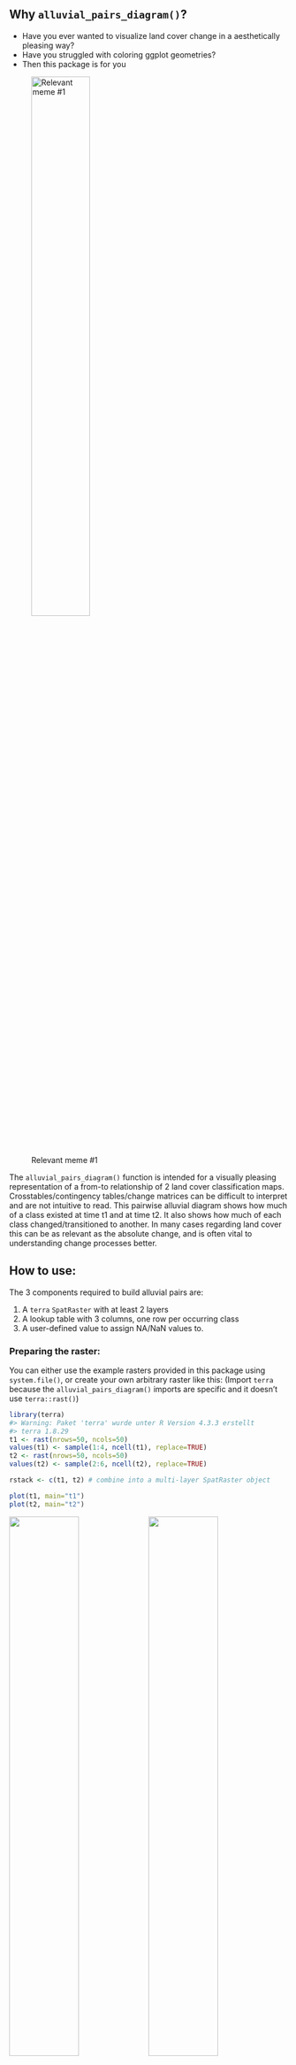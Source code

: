 ## Why `alluvial_pairs_diagram()`?

- Have you ever wanted to visualize land cover change in a aesthetically
  pleasing way?
- Have you struggled with coloring ggplot geometries?
- Then this package is for you

<figure>
<img src="man/figures/lcutils_meme.png" style="height:50.0%"
alt="Relevant meme #1" />
<figcaption aria-hidden="true">Relevant meme #1</figcaption>
</figure>

The `alluvial_pairs_diagram()` function is intended for a visually
pleasing representation of a from-to relationship of 2 land cover
classification maps. Crosstables/contingency tables/change matrices can
be difficult to interpret and are not intuitive to read. This pairwise
alluvial diagram shows how much of a class existed at time t1 and at
time t2. It also shows how much of each class changed/transitioned to
another. In many cases regarding land cover this can be as relevant as
the absolute change, and is often vital to understanding change
processes better.

## How to use:

The 3 components required to build alluvial pairs are:

1.  A `terra` `SpatRaster` with at least 2 layers
2.  A lookup table with 3 columns, one row per occurring class
3.  A user-defined value to assign NA/NaN values to.

### Preparing the raster:

You can either use the example rasters provided in this package using
`system.file()`, or create your own arbitrary raster like this: (Import
`terra` because the `alluvial_pairs_diagram()` imports are specific and
it doesn’t use `terra::rast()`)

``` r
library(terra)
#> Warning: Paket 'terra' wurde unter R Version 4.3.3 erstellt
#> terra 1.8.29
t1 <- rast(nrows=50, ncols=50)
values(t1) <- sample(1:4, ncell(t1), replace=TRUE)
t2 <- rast(nrows=50, ncols=50)
values(t2) <- sample(2:6, ncell(t2), replace=TRUE)

rstack <- c(t1, t2) # combine into a multi-layer SpatRaster object

plot(t1, main="t1")
plot(t2, main="t2")
```

<img src="README_files/figure-gfm/unnamed-chunk-1-1.png" width="50%" /><img src="README_files/figure-gfm/unnamed-chunk-1-2.png" width="50%" />

Note that different amounts of classes can occur in each layer, this is
handled by the function.

## Preparing the lookup table

The lookup table is the functions reference to match the correct class
ID/raster value with it’s corresponding name and colour. Since this
function is aimed at land cover change analysis you probably know which
classes (values) occur in your raster and what they are called. If you
are unsure you can check this by calling
`unique(terra::values(your_raster)` like below. Since we have created
virtual rasters in the previous step we can now make an imaginative
lookup table.

``` r
vals <- unique(as.vector(values(rstack)))
print(vals)
#> [1] 4 1 2 3 6 5

lut <- data.frame(id = vals,
                  class = c("Water", "Soil", "Forest", "Grassland", "Agri", "Wetland"),
                  mycolours = viridis::viridis(6))
print(lut)
#>   id     class mycolours
#> 1  4     Water #440154FF
#> 2  1      Soil #414487FF
#> 3  2    Forest #2A788EFF
#> 4  3 Grassland #22A884FF
#> 5  6      Agri #7AD151FF
#> 6  5   Wetland #FDE725FF
```

Your lookup table should always follow the above structure. Class ID in
the first, class name in the second and colour in the third column.

### Important Note!

As we are working with a fictional raster in this example we can use the
`vals` vector as is. *If you are working with your own data the order of
the ID column matters!* Please double check your lookup table and makes
sure that the correct class ID is associated with the correct name and
colour. **This is thematic information and does not throw an error if
done wrong. This mistake can be extremely difficult to spot from the
diagram alone!**

## NA value handling

If you have `NA` or `NaN` values in your raster, because of
non-rectangular geometry, cloud cover or other reasons, you can assign
these to a new class using the `naValue` argument of the function. If
they already have a ID value assigned you should include this in the
lookup table.

**The new NA value must be included in the lookup table** like below:

``` r
new_lut <- data.frame(id = 1:7, # 7 will become NA value!
                  class = c("Water", "Soil", "Forest", "Grassland", "Agri", "Wetland", "NoData"),
                  mycolours = viridis::viridis(7)) # need 7 colours now

diagrams <- alluvial_pairs_diagram(raster = rstack, lookup = new_lut, naValue = 7)
```

## Creating the diagram(s)

Once the lookup table is set up correctly we can use the function. If
the rasters you are working with have times assigned to them you can use
`terra::time()` to set a time for each layer, this will include the
information in the plot. If the layers to not have times associated with
them the function will use the layer number instead, like below.

Finally, the `a_unit` parameter can be used to change the y axis label
to the area measurement unit (pixels in the case of our virtual rasters)

``` r
diagrams <- alluvial_pairs_diagram(raster = rstack, lookup = lut)
#> Raster levels set using LUT.
plot(diagrams[[1]])
```

![](README_files/figure-gfm/unnamed-chunk-4-1.png)<!-- -->

## Using the package example data:

3 sample land cover classification rasters (Landsat-5) from Akagera
National Park, Rwanda, as well as a corresponding lookup table are
included in the package so you can try out the workflow without much
setup:

``` r
library(terra) # As lcutils functions themselves do not use terra::rast() we have to import it here

# get the file paths:
p1 <- system.file("extdata", "akagera1987.tif", package = "lcutils")
p2 <- system.file("extdata", "akagera2001.tif", package = "lcutils")
p3 <- system.file("extdata", "akagera2002.tif", package = "lcutils")
plut <- system.file("extdata", "akagera_LUT.csv", package = "lcutils")

# load the data:
rstack <- terra::rast(c(p1,p2,p3))
lut <- read.csv(plut)
lut <- lut[,2:4] # remove index column

# plot the raster for 1987:
plot(rstack[[1]], col = lut[,3])
```

![](README_files/figure-gfm/unnamed-chunk-5-1.png)<!-- -->

``` r
# create alluvial pair diagrams:
plots <- alluvial_pairs_diagram(raster = rstack,
                                         lookup = lut,
                                         naValue = 9,
                                         a_unit = "px")
#> Raster levels set using LUT.
#> Raster levels set using LUT.
# time 1 -> time 2:
plots[[1]]
```

<img src="README_files/figure-gfm/unnamed-chunk-6-1.png" width="50%" />

``` r
plots[[2]]
```

<img src="README_files/figure-gfm/unnamed-chunk-6-2.png" width="50%" />

## A note on `rename_shapefile()`

This very self-explanatory function was created out of pure annoyance.
Please use GeoPackage (.gpkg) files instead of shapefiles!
